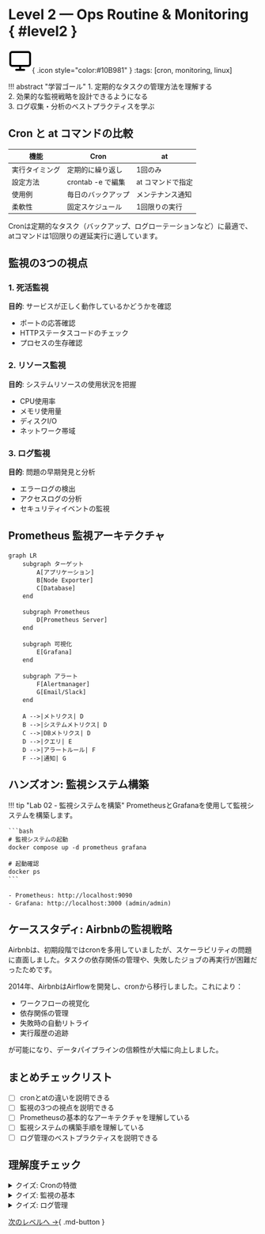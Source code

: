 # Level 2 — Ops Routine & Monitoring { #level2 }
![icon](../../img/icons/monitor.svg){ .icon style="color:#10B981" }
:tags: [cron, monitoring, linux]

!!! abstract "学習ゴール"
    1. 定期的なタスクの管理方法を理解する  
    2. 効果的な監視戦略を設計できるようになる  
    3. ログ収集・分析のベストプラクティスを学ぶ

## Cron と at コマンドの比較

| 機能 | Cron | at |
|------|------|----|
| 実行タイミング | 定期的に繰り返し | 1回のみ |
| 設定方法 | crontab -e で編集 | at コマンドで指定 |
| 使用例 | 毎日のバックアップ | メンテナンス通知 |
| 柔軟性 | 固定スケジュール | 1回限りの実行 |

Cronは定期的なタスク（バックアップ、ログローテーションなど）に最適で、atコマンドは1回限りの遅延実行に適しています。

## 監視の3つの視点

### 1. 死活監視
**目的**: サービスが正しく動作しているかどうかを確認
- ポートの応答確認
- HTTPステータスコードのチェック
- プロセスの生存確認

### 2. リソース監視
**目的**: システムリソースの使用状況を把握
- CPU使用率
- メモリ使用量
- ディスクI/O
- ネットワーク帯域

### 3. ログ監視
**目的**: 問題の早期発見と分析
- エラーログの検出
- アクセスログの分析
- セキュリティイベントの監視

## Prometheus 監視アーキテクチャ

```mermaid
graph LR
    subgraph ターゲット
        A[アプリケーション]
        B[Node Exporter]
        C[Database]
    end
    
    subgraph Prometheus
        D[Prometheus Server]
    end
    
    subgraph 可視化
        E[Grafana]
    end
    
    subgraph アラート
        F[Alertmanager]
        G[Email/Slack]
    end
    
    A -->|メトリクス| D
    B -->|システムメトリクス| D
    C -->|DBメトリクス| D
    D -->|クエリ| E
    D -->|アラートルール| F
    F -->|通知| G
```

## ハンズオン: 監視システム構築

!!! tip "Lab 02 - 監視システムを構築"
    PrometheusとGrafanaを使用して監視システムを構築します。
    
    ```bash
    # 監視システムの起動
    docker compose up -d prometheus grafana
    
    # 起動確認
    docker ps
    ```
    
    - Prometheus: http://localhost:9090
    - Grafana: http://localhost:3000 (admin/admin)

## ケーススタディ: Airbnbの監視戦略

Airbnbは、初期段階ではcronを多用していましたが、スケーラビリティの問題に直面しました。タスクの依存関係の管理や、失敗したジョブの再実行が困難だったためです。

2014年、AirbnbはAirflowを開発し、cronから移行しました。これにより：

- ワークフローの視覚化
- 依存関係の管理
- 失敗時の自動リトライ
- 実行履歴の追跡

が可能になり、データパイプラインの信頼性が大幅に向上しました。

## まとめチェックリスト

- [ ] cronとatの違いを説明できる
- [ ] 監視の3つの視点を説明できる
- [ ] Prometheusの基本的なアーキテクチャを理解している
- [ ] 監視システムの構築手順を理解している
- [ ] ログ管理のベストプラクティスを説明できる

## 理解度チェック

<details class="quiz">
  <summary>クイズ: Cronの特徴</summary>
  <p>Cronの特徴として正しいものは？</p>
  <ul class="quiz-options">
    <li data-correct="true">定期的なタスクの実行に適している</li>
    <li data-correct="false">1回限りのタスクに最適</li>
    <li data-correct="false">GUIでのみ設定可能</li>
    <li data-correct="false">Windows専用のツール</li>
  </ul>
</details>

<details class="quiz">
  <summary>クイズ: 監視の基本</summary>
  <p>システム監視において、リソース監視に含まれるのは？</p>
  <ul class="quiz-options">
    <li data-correct="true">CPU使用率</li>
    <li data-correct="true">メモリ使用量</li>
    <li data-correct="false">HTTPステータスコード</li>
    <li data-correct="true">ディスクI/O</li>
  </ul>
</details>

<details class="quiz">
  <summary>クイズ: ログ管理</summary>
  <p>ログ管理で重要な「3-2-1ルール」とは？</p>
  <ul class="quiz-options">
    <li data-correct="false">3つのログレベル、2つの保存先、1つのバックアップ</li>
    <li data-correct="true">3つのコピー、2つのメディア、1つはオフサイト</li>
    <li data-correct="false">3時間ごとのログ取得、2時間の保持、1週間のアーカイブ</li>
    <li data-correct="false">3つの監視項目、2つのアラート、1つのダッシュボード</li>
  </ul>
</details>

[次のレベルへ →](../ops-essentials/level3.md){ .md-button }
